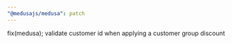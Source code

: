 ```yaml
---
"@medusajs/medusa": patch
---
```


fix(medusa); validate customer id when applying a customer group discount
